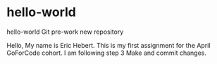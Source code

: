 # hello-world
hello-world Git pre-work new repository

Hello, My name is Eric Hebert. This is my first assignment for the April GoForCode cohort. I am following step 3 Make and commit changes.
